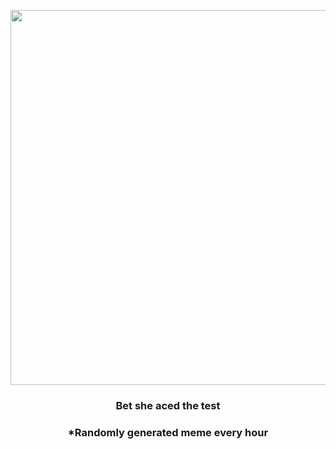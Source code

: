 <p align="center">
        <img src="https://i.redd.it/z65670eo35b91.gif" width="600" height="600">
        </p>
        <h3 align="center">Bet she aced the test</h3>
        <h3 align="center">*Randomly generated meme every hour</h3>
    